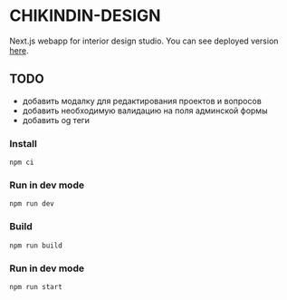 # CHIKINDIN-DESIGN

Next.js webapp for interior design studio.
You can see deployed version [here](http://176.109.109.148).

## TODO
- добавить модалку для редактирования проектов и вопросов 
- добавить необходимую валидацию на поля админской формы
- добавить og теги

### Install
```npm ci```

### Run in dev mode
```npm run dev```

### Build
```npm run build```

### Run in dev mode
```npm run start```

